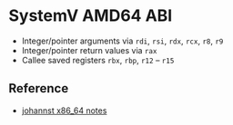 # SystemV AMD64 ABI

- Integer/pointer arguments via `rdi`, `rsi`, `rdx`, `rcx`, `r8`, `r9`
- Integer/pointer return values via `rax`
- Callee saved registers `rbx`,  `rbp`, `r12` – `r15`

## Reference
- [johannst x86_64 notes](https://johannst.github.io/notes/arch/x86_64.html)

